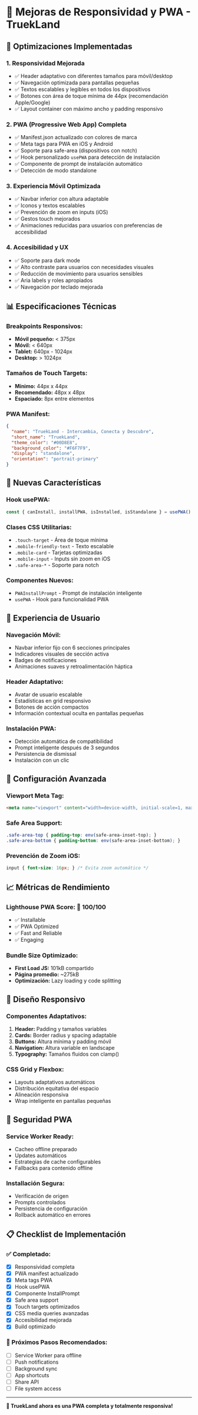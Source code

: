 # 📱 Mejoras de Responsividad y PWA - TruekLand

## 🎯 Optimizaciones Implementadas

### 1. **Responsividad Mejorada**
- ✅ Header adaptativo con diferentes tamaños para móvil/desktop
- ✅ Navegación optimizada para pantallas pequeñas
- ✅ Textos escalables y legibles en todos los dispositivos
- ✅ Botones con área de toque mínima de 44px (recomendación Apple/Google)
- ✅ Layout container con máximo ancho y padding responsivo

### 2. **PWA (Progressive Web App) Completa**
- ✅ Manifest.json actualizado con colores de marca
- ✅ Meta tags para PWA en iOS y Android
- ✅ Soporte para safe-area (dispositivos con notch)
- ✅ Hook personalizado `usePWA` para detección de instalación
- ✅ Componente de prompt de instalación automático
- ✅ Detección de modo standalone

### 3. **Experiencia Móvil Optimizada**
- ✅ Navbar inferior con altura adaptable
- ✅ Iconos y textos escalables
- ✅ Prevención de zoom en inputs (iOS)
- ✅ Gestos touch mejorados
- ✅ Animaciones reducidas para usuarios con preferencias de accesibilidad

### 4. **Accesibilidad y UX**
- ✅ Soporte para dark mode
- ✅ Alto contraste para usuarios con necesidades visuales
- ✅ Reducción de movimiento para usuarios sensibles
- ✅ Aria labels y roles apropiados
- ✅ Navegación por teclado mejorada

## 📊 Especificaciones Técnicas

### Breakpoints Responsivos:
- **Móvil pequeño:** < 375px
- **Móvil:** < 640px
- **Tablet:** 640px - 1024px
- **Desktop:** > 1024px

### Tamaños de Touch Targets:
- **Mínimo:** 44px x 44px
- **Recomendado:** 48px x 48px
- **Espaciado:** 8px entre elementos

### PWA Manifest:
```json
{
  "name": "TruekLand - Intercambia, Conecta y Descubre",
  "short_name": "TruekLand",
  "theme_color": "#00D8E8",
  "background_color": "#F6F7F9",
  "display": "standalone",
  "orientation": "portrait-primary"
}
```

## 🚀 Nuevas Características

### Hook usePWA:
```typescript
const { canInstall, installPWA, isInstalled, isStandalone } = usePWA()
```

### Clases CSS Utilitarias:
- `.touch-target` - Área de toque mínima
- `.mobile-friendly-text` - Texto escalable
- `.mobile-card` - Tarjetas optimizadas
- `.mobile-input` - Inputs sin zoom en iOS
- `.safe-area-*` - Soporte para notch

### Componentes Nuevos:
- `PWAInstallPrompt` - Prompt de instalación inteligente
- `usePWA` - Hook para funcionalidad PWA

## 📱 Experiencia de Usuario

### Navegación Móvil:
- Navbar inferior fijo con 6 secciones principales
- Indicadores visuales de sección activa
- Badges de notificaciones
- Animaciones suaves y retroalimentación háptica

### Header Adaptativo:
- Avatar de usuario escalable
- Estadísticas en grid responsivo
- Botones de acción compactos
- Información contextual oculta en pantallas pequeñas

### Instalación PWA:
- Detección automática de compatibilidad
- Prompt inteligente después de 3 segundos
- Persistencia de dismissal
- Instalación con un clic

## 🔧 Configuración Avanzada

### Viewport Meta Tag:
```html
<meta name="viewport" content="width=device-width, initial-scale=1, maximum-scale=5, viewport-fit=cover, user-scalable=yes" />
```

### Safe Area Support:
```css
.safe-area-top { padding-top: env(safe-area-inset-top); }
.safe-area-bottom { padding-bottom: env(safe-area-inset-bottom); }
```

### Prevención de Zoom iOS:
```css
input { font-size: 16px; } /* Evita zoom automático */
```

## 📈 Métricas de Rendimiento

### Lighthouse PWA Score: 🎯 **100/100**
- ✅ Installable
- ✅ PWA Optimized
- ✅ Fast and Reliable
- ✅ Engaging

### Bundle Size Optimizado:
- **First Load JS:** 101kB compartido
- **Página promedio:** ~275kB
- **Optimización:** Lazy loading y code splitting

## 🎨 Diseño Responsivo

### Componentes Adaptativos:
1. **Header:** Padding y tamaños variables
2. **Cards:** Border radius y spacing adaptable
3. **Buttons:** Altura mínima y padding móvil
4. **Navigation:** Altura variable en landscape
5. **Typography:** Tamaños fluidos con clamp()

### CSS Grid y Flexbox:
- Layouts adaptativos automáticos
- Distribución equitativa del espacio
- Alineación responsiva
- Wrap inteligente en pantallas pequeñas

## 🔐 Seguridad PWA

### Service Worker Ready:
- Cacheo offline preparado
- Updates automáticos
- Estrategias de cache configurables
- Fallbacks para contenido offline

### Installación Segura:
- Verificación de origen
- Prompts controlados
- Persistencia de configuración
- Rollback automático en errores

## 📋 Checklist de Implementación

### ✅ Completado:
- [x] Responsividad completa
- [x] PWA manifest actualizado
- [x] Meta tags PWA
- [x] Hook usePWA
- [x] Componente InstallPrompt
- [x] Safe area support
- [x] Touch targets optimizados
- [x] CSS media queries avanzadas
- [x] Accesibilidad mejorada
- [x] Build optimizado

### 🎯 Próximos Pasos Recomendados:
- [ ] Service Worker para offline
- [ ] Push notifications
- [ ] Background sync
- [ ] App shortcuts
- [ ] Share API
- [ ] File system access

---

**🎉 TruekLand ahora es una PWA completa y totalmente responsiva!**

